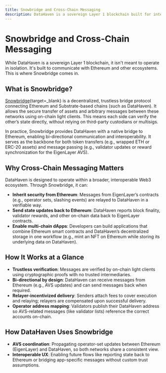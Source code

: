```yaml
---
title: Snowbridge and Cross-Chain Messaging
description: DataHaven is a sovereign Layer 1 blockchain built for interoperability. Snowbridge facilitates its direct communication with Ethereum and other ecosystems.
---
```


# Snowbridge and Cross-Chain Messaging

While DataHaven is a sovereign Layer 1 blockchain, it isn't meant to operate in isolation. It's built to communicate with Ethereum and other ecosystems. This is where Snowbridge comes in.

## What is Snowbridge?

[Snowbridge](https://app.snowbridge.network/){target=_blank} is a decentralized, trustless bridge protocol connecting Ethereum and Substrate-based chains (such as DataHaven). It allows the secure transfer of assets and arbitrary messages between these networks using on-chain light clients. This means each side can verify the other’s state directly, without relying on third-party custodians or multisigs.

In practice, Snowbridge provides DataHaven with a native bridge to Ethereum, enabling bi-directional communication and interoperability. It serves as the backbone for both token transfers (e.g., wrapped ETH or ERC-20 assets) and message passing (e.g., validator updates or reward synchronization for the EigenLayer AVS).

## Why Cross-Chain Messaging Matters

DataHaven is designed to operate within a broader, interoperable Web3 ecosystem. Through Snowbridge, it can:

- **Inherit security from Ethereum**: Messages from EigenLayer’s contracts (e.g., operator sets, slashing events) are relayed to DataHaven in a verifiable way.
- **Send state updates back to Ethereum**: DataHaven reports block finality, validator rewards, and other on-chain data back to EigenLayer contracts.
- **Enable multi-chain dApps**: Developers can build applications that combine Ethereum smart contracts and DataHaven’s decentralized storage in one workflow (e.g., mint an NFT on Ethereum while storing its underlying data on DataHaven).

## How It Works at a Glance

- **Trustless verification**: Messages are verified by on-chain light clients using cryptographic proofs with no trusted intermediaries.
- **Bi-directional by design**: DataHaven can receive messages from Ethereum (e.g., AVS updates) and can send messages back when required.
- **Relayer-incentivized delivery**: Senders attach fees to cover execution and relaying; relayers are compensated upon successful delivery.
- **Operator address mapping**: Validators publish their DataHaven address so AVS-related messages (like validator lists) reference the correct accounts on-chain.

## How DataHaven Uses Snowbridge

- **AVS coordination**: Propagating operator-set updates between Ethereum (EigenLayer) and DataHaven, so both networks share a consistent view.
- **Interoperable UX**: Enabling future flows like reporting state back to Ethereum or bridging app-specific messages without custom trust assumptions.

